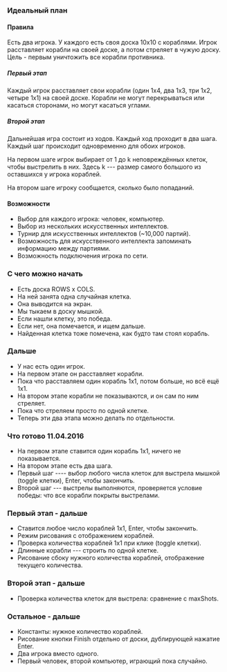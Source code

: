 ### Идеальный план

#### Правила

Есть два игрока.
У каждого есть своя доска 10x10 с кораблями.
Игрок расставляет корабли на своей доске, а потом стреляет в чужую доску.
Цель - первым уничтожить все корабли противника.

##### Первый этап

Каждый игрок расставляет свои корабли (один 1x4, два 1x3, три 1x2, четыре 1x1) на своей доске.
Корабли не могут перекрываться или касаться сторонами, но могут касаться углами.

##### Второй этап

Дальнейшая игра состоит из ходов.
Каждый ход проходит в два шага.
Каждый шаг происходит одновременно для обоих игроков.

На первом шаге игрок выбирает от 1 до k неповреждённых клеток, чтобы выстрелить в них.
Здесь k --- размер самого большого из оставшихся у игрока кораблей.

На втором шаге игроку сообщается, сколько было попаданий.

#### Возможности

* Выбор для каждого игрока: человек, компьютер.
* Выбор из нескольких искусственных интеллектов.
* Турнир для искусственных интеллектов (~10,000 партий).
* Возможность для искусственного интеллекта запоминать информацию между партиями.
* Возможность подключения игрока по сети.

### С чего можно начать

* Есть доска ROWS x COLS.
* На ней занята одна случайная клетка.
* Она выводится на экран.
* Мы тыкаем в доску мышкой.
* Если нашли клетку, это победа.
* Если нет, она помечается, и ищем дальше.
* Найденная клетка тоже помечена, как будто там стоял корабль.

### Дальше

* У нас есть один игрок.
* На первом этапе он расставляет корабли.
* Пока что расставляем один корабль 1x1, потом больше, но всё ещё 1x1.
* На втором этапе корабли не показываются, и он сам по ним стреляет.
* Пока что стреляем просто по одной клетке.
* Теперь эти два этапа можно делать по отдельности.

### Что готово 11.04.2016

* На первом этапе ставится один корабль 1x1, ничего не показывается.
* На втором этапе есть два шага.
* Первый шаг ---- выбор любого числа клеток для выстрела мышкой (toggle клетки), Enter, чтобы закончить.
* Второй шаг --- выстрелы выполняются, проверяется условие победы: что все корабли покрыты выстрелами.

### Первый этап - дальше

* Ставится любое число кораблей 1x1, Enter, чтобы закончить.
* Режим рисования с отображением кораблей.
* Проверка количества кораблей 1x1 при клике (toggle клетки).
* Длинные корабли --- строить по одной клетке.
* Рисование сбоку нужного количества кораблей, отображение текущего количества.

### Второй этап - дальше

* Проверка количества клеток для выстрела: сравнение с maxShots.

### Остальное - дальше

* Константы: нужное количество кораблей.
* Рисование кнопки Finish отдельно от доски, дублирующей нажатие Enter.
* Два игрока вместо одного.
* Первый человек, второй компьютер, играющий пока случайно.
